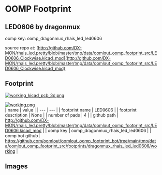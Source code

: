 # OOMP Footprint  
## LED0606  by dragonmux  
  
oomp key: oomp_dragonmux_rhais_led_led0606  
  
source repo at: [http://github.com/DX-MON/rhais_led.pretty/blob/master/tmp/data/oomlout_oomp_footprint_src/LED0606_Clockwise.kicad_mod](http://github.com/DX-MON/rhais_led.pretty/blob/master/tmp/data/oomlout_oomp_footprint_src/LED0606_Clockwise.kicad_mod)  
## Footprint  
  
[![working_kicad_pcb_3d.png](working_kicad_pcb_3d_600.png)](working_kicad_pcb_3d.png)  
  
[![working.png](working_600.png)](working.png)  
| name | value | 
| --- | --- | 
| footprint name | LED0606 | 
| footprint description | None | 
| number of pads | 4 | 
| github path | http://github.com/DX-MON/rhais_led.pretty/blob/master/tmp/data/oomlout_oomp_footprint_src/LED0606.kicad_mod | 
| oomp key | oomp_dragonmux_rhais_led_led0606 | 
| oomp bot github | https://github.com/oomlout/oomlout_oomp_footprint_bot/tree/main/tmp/data/oomlout_oomp_footprint_src/footprints/dragonmux_rhais_led_led0606/working | 
## Images  
